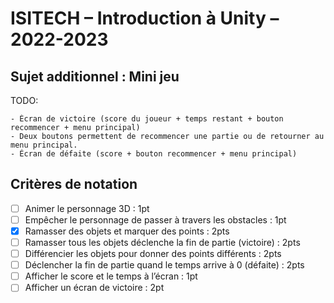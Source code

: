 # ISITECH – Introduction à Unity – 2022-2023

## Sujet additionnel : Mini jeu

TODO:

```
- Écran de victoire (score du joueur + temps restant + bouton recommencer + menu principal)
- Deux boutons permettent de recommencer une partie ou de retourner au menu principal.
- Écran de défaite (score + bouton recommencer + menu principal)
```

## Critères de notation

- [ ] Animer le personnage 3D : 1pt
- [ ] Empêcher le personnage de passer à travers les obstacles : 1pt
- [x] Ramasser des objets et marquer des points : 2pts
- [ ] Ramasser tous les objets déclenche la fin de partie (victoire) : 2pts
- [ ] Différencier les objets pour donner des points différents : 2pts
- [ ] Déclencher la fin de partie quand le temps arrive à 0 (défaite) : 2pts
- [ ] Afficher le score et le temps à l’écran : 1pt
- [ ] Afficher un écran de victoire : 2pt
